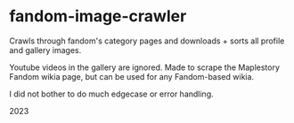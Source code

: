 # fandom-image-crawler
Crawls through fandom's category pages and downloads + sorts all profile and gallery images.

Youtube videos in the gallery are ignored. Made to scrape the Maplestory Fandom wikia page, but can be used for any Fandom-based wikia.

I did not bother to do much edgecase or error handling.

2023
